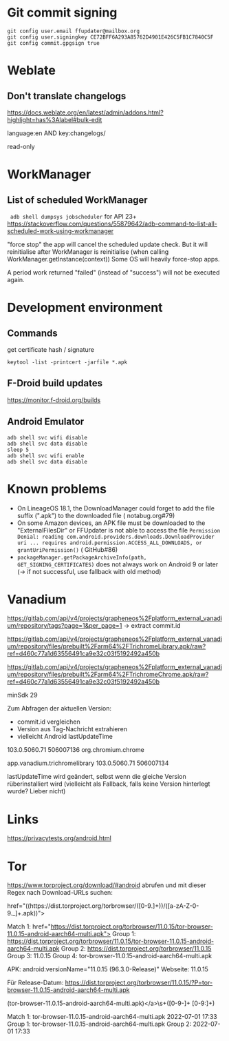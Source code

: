# Git commit signing

```
git config user.email ffupdater@mailbox.org
git config user.signingkey CE72BFF6A293A85762D4901E426C5FB1C7840C5F
git config commit.gpgsign true
```

# Weblate

## Don't translate changelogs

https://docs.weblate.org/en/latest/admin/addons.html?highlight=has%3Alabel#bulk-edit

language:en AND key:changelogs/

read-only

# WorkManager

## List of scheduled WorkManager

`` adb shell dumpsys jobscheduler`` for API 23+
https://stackoverflow.com/questions/55879642/adb-command-to-list-all-scheduled-work-using-workmanager

"force stop" the app will cancel the scheduled update check. But it will reinitialise after WorkManager is
reinitialise (when calling WorkManager.getInstance(context))
Some OS will heavily force-stop apps.

A period work returned "failed" (instead of "success") will not be executed again.

# Development environment

## Commands

get certificate hash / signature

`keytool -list -printcert -jarfile *.apk`

## F-Droid build updates

https://monitor.f-droid.org/builds

## Android Emulator

```
adb shell svc wifi disable
adb shell svc data disable
sleep 5
adb shell svc wifi enable
adb shell svc data disable
```

# Known problems

- On LineageOS 18.1, the DownloadManager could forget to add the file suffix (".apk") to the downloaded file (
  notabug.org#79)
- On some Amazon devices, an APK file must be downloaded to the "ExternalFilesDir" or FFUpdater is not able to
  access the
  file `Permission Denial: reading com.android.providers.downloads.DownloadProvider uri ... requires android.permission.ACCESS_ALL_DOWNLOADS, or grantUriPermission()` (
  GitHub#86)
- `packageManager.getPackageArchiveInfo(path, GET_SIGNING_CERTIFICATES)` does not always work on Android 9 or
  later (-> if not successful, use fallback with old method)

# Vanadium

https://gitlab.com/api/v4/projects/grapheneos%2Fplatform_external_vanadium/repository/tags?page=1&per_page=1
-> extract commit.id

https://gitlab.com/api/v4/projects/grapheneos%2Fplatform_external_vanadium/repository/files/prebuilt%2Farm64%2FTrichromeLibrary.apk/raw?ref=d460c77a1d63556491ca9e32c03f5192492a450b

https://gitlab.com/api/v4/projects/grapheneos%2Fplatform_external_vanadium/repository/files/prebuilt%2Farm64%2FTrichromeChrome.apk/raw?ref=d460c77a1d63556491ca9e32c03f5192492a450b

minSdk 29

Zum Abfragen der aktuellen Version:

- commit.id vergleichen
- Version aus Tag-Nachricht extrahieren
- vielleicht Android lastUpdateTime

103.0.5060.71 506007136 org.chromium.chrome

app.vanadium.trichromelibrary 103.0.5060.71 506007134

lastUpdateTime wird geändert, selbst wenn die gleiche Version rüberinstalliert wird
(vielleicht als Fallback, falls keine Version hinterlegt wurde? Lieber nicht)

# Links

https://privacytests.org/android.html

# Tor

https://www.torproject.org/download/#android abrufen und mit dieser Regex nach Download-URLs suchen:

href="((https:\/\/dist\.torproject\.org\/torbrowser\/([0-9\.]+))\/([a-zA-Z\-0-9\._]+\.apk))">

Match 1: href="https://dist.torproject.org/torbrowser/11.0.15/tor-browser-11.0.15-android-aarch64-multi.apk">
Group 1: https://dist.torproject.org/torbrowser/11.0.15/tor-browser-11.0.15-android-aarch64-multi.apk
Group 2: https://dist.torproject.org/torbrowser/11.0.15
Group 3: 11.0.15 Group 4: tor-browser-11.0.15-android-aarch64-multi.apk

APK: android:versionName="11.0.15 (96.3.0-Release)"
Webseite: 11.0.15

Für
Release-Datum: https://dist.torproject.org/torbrowser/11.0.15/?P=tor-browser-11.0.15-android-aarch64-multi.apk

(tor-browser-11.0.15-android-aarch64-multi.apk)<\/a>\s+([0-9\-]+ [0-9\:]+)

Match 1: tor-browser-11.0.15-android-aarch64-multi.apk</a>               2022-07-01 17:33 Group 1:
tor-browser-11.0.15-android-aarch64-multi.apk Group 2: 2022-07-01 17:33

